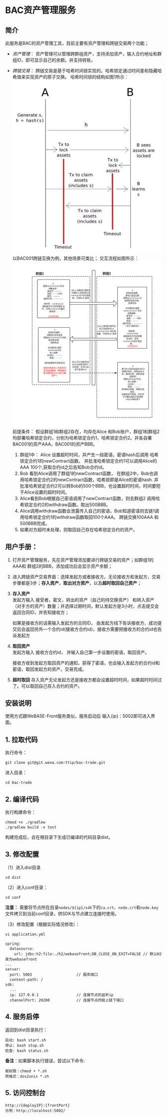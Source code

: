 # BAC资产管理服务
## 简介
此服务是BAC的资产管理工具，目前主要有资产管理和跨链交易两个功能；

- *资产管理*：
资产管理可以管理跨群组资产，支持添加资产，输入合约地址和群组ID，即可显示自己的余额。并支持转账。

- *跨链交易*：
跨链交易是基于哈希时间锁实现的。哈希锁定通过时间差和隐藏哈希值来实现资产的原子交换。
哈希时间锁的结构如图1所示： ![HTLC原理](images/htlc.jpg)
以BAC001跨链互换为例，其他场景可类比； 
 交互流程如图所示： ![跨链资产交易](images/htlc2.png)
 前提条件：
 假设群组1和群组2存在，均存在Alice 和Bob账户，群组1和群组2均部署哈希锁定合约，分别为哈希锁定合约1，哈希锁定合约2。并各自署BAC001的资产AAA，BAC001的资产BBB。
   1. 群组1中： Alice 设置超时时间，并产生一段密语，密语hash后调用 哈希锁定合约1的newContract函数。 并批准哈希锁定合约1可以调用Alice的AAA 100个,获取合约id之后告知Bob合约id。
   2. Bob 看到Alice调用了群组1的newContract函数， 在群组2中，Bob也调用哈希锁定合约2的newContract函数，哈希锁即是Alice的密语hash. 并批准哈希锁定合约2可以转Bob的500个BBB，也设置超时时间，时间要短于Alice设置的超时时间。
   3. Alice看到Bob根据自己密语调用了newContract函数，则去群组2 调用哈希锁定合约2的withdraw函数。取出500BBB。
   4. Alice调用withdraw函数会泄露传入自己的密语，Bob知道密语则去链1调用哈希锁定合约1的withdraw函数取回100个AAA。 跨链交换100AAA 和500BBB完成。
   5. 如果对方超时未处理，则取回自己存在哈希锁定合约的资产。

## 用户手册：
1. 打开资产管理服务，先在资产管理添加要进行跨链交易的资产；如群组1的AAA和 群组2的BBB，添加成功后会显示资产余额；
2. 进入跨链资产交易界面：选择发起方或者接收方。无论接收方和发起方，交易步骤都是3步；**存入资产**，**取出对方资产**，以及**超时取回自己资产**；
3. **存入资产**  
   发起方输入 接受者，密文，转出的资产（自己的待交换资产） 和转入资产（对手方的资产）数量；并选择过期时间，默认发起方是3小时，点击提交会返回合同ID，并告知接收方； 
   
   如果是接收方的话需输入发起方的合同ID， 由发起方线下告诉接收方，成功提交后会返回另外一个合约id(接收方合约id)，接收方需要把接收方的合约id也告诉发起方
4. **取回资产**  
   发起方输入 接收方合约id， 并输入自己第一步设置的密语，取回资产。 
    
   接收方收到发起方取回资产的通知，获得了密语，也会输入发起方的合约id和密语，取回发起方的资产。交易完成。
5. **超时取回** 
    存入资产无论发起方还是接收方都会设置超时时间，如果超时时间过了。可以取回自己存入合约的资产。                     


## 安装说明
  
  使用方式跟WeBASE-Front服务类似，服务启动后 输入{ip}：5002即可进入界面。
## 1. 拉取代码
执行命令：
```
git clone git@git.weoa.com:ttip/bac-trade.git
```

进入目录：

```
cd bac-trade
```

## 2. 编译代码

执行构建命令：

```
chmod +x ./gradlew
./gradlew build -x test
```

构建完成后，会在根目录下生成已编译的代码目录dist。

## 3. 修改配置

（1）进入dist目录

```
cd dist
```

（2）进入conf目录：

```shell
cd conf
```

**注意：** 需要将节点所在目录`nodes/${ip}/sdk`下的`ca.crt`、`node.crt`和`node.key`文件拷贝到当前conf目录，供SDK与节点建立连接时使用。

（3）修改配置（根据实际情况修改）：

```
vi application.yml
```

``` 
spring:
  datasource:
    url: jdbc:h2:file:./h2/webasefront;DB_CLOSE_ON_EXIT=FALSE // 默认H2库为webasefront
...
server: 
  port: 5003                    // 服务端口
  context-path: /
sdk: 
  ...
  ip: 127.0.0.1                 // 连接节点的监听ip
  channelPort: 20200            // 连接节点的链上链下端口
```

## 4. 服务启停

返回到dist目录执行：
```shell
启动: bash start.sh
停止: bash stop.sh
检查: bash status.sh
```
**备注**：如果脚本执行错误，尝试以下命令:

```
赋权限：chmod + *.sh
转格式：dos2unix *.sh
```

## 5. 访问控制台

```
http://{deployIP}:{frontPort}
示例：http://localhost:5002/
```
